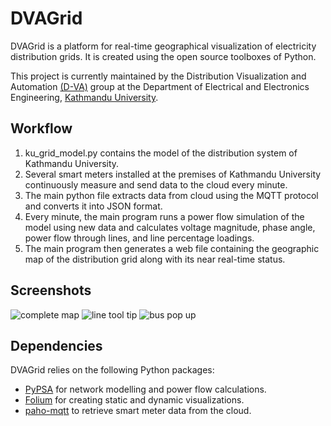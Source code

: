 
# DVAGrid

DVAGrid is a platform for real-time geographical visualization of electricity distribution grids. It is created using the open source toolboxes of Python. 

This project is currently maintained by the Distribution Visualization and Automation [(D-VA)](https://dva.ku.edu.np/) group at the Department of Electrical and Electronics Engineering, [Kathmandu University](https://ku.edu.np/). 




## Workflow
1. ku_grid_model.py contains the model of the distribution system of Kathmandu University. 
2. Several smart meters installed at the premises of Kathmandu University continuously measure and send data to the cloud every minute.
3. The main python file extracts data from cloud using the MQTT protocol and converts it into JSON format. 
4. Every minute, the main program runs a power flow simulation of the model using new data and calculates voltage magnitude, phase angle, power flow through lines, and line percentage loadings.
5. The main program then generates a web file containing the geographic map of the distribution grid along with its near real-time status. 
## Screenshots

![complete map](https://github.com/DVA-Code/Distribution-System-Visualization/assets/95348489/d465653c-bc75-48da-b257-2263bba0c68a)
![line tool tip](https://github.com/DVA-Code/Distribution-System-Visualization/assets/95348489/bcb382cd-9cf3-47e1-9619-30d16e94c552)
![bus pop up](https://github.com/DVA-Code/Distribution-System-Visualization/assets/95348489/3c9779b9-45a0-42d0-926f-f30cfbe78967)



## Dependencies
DVAGrid relies on the following Python packages:
* [PyPSA](https://pypsa.org/) for network modelling and power flow calculations.
* [Folium](https://pypi.org/project/folium/) for creating static and dynamic visualizations.
* [paho-mqtt](https://pypi.org/project/paho-mqtt/) to retrieve smart meter data from the cloud.
